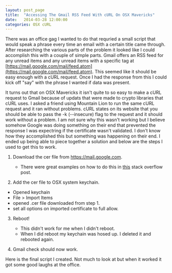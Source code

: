 ```yaml
---
layout: post_page
title:  "Accessing The Gmail RSS Feed With cURL On OSX Mavericks"
date:   2014-03-28 12:00:00
categories: OSX cURL
---
```


There was an office gag I wanted to do that requried a small script that would speak a phrase every time an email with a certain title came through. After researching the various parts of the problem it looked like I could accomplish this with a couple of simple parts. Gmail offers an RSS feed for any unread items and any unread items with a specific tag at [https://mail.google.com/mail/feed.atom](https://mail.google.com/mail/feed.atom). This seemed like it should be easy enough with a cURL request. Once I had the response from this I could kick off "say" with the phrase I wanted if data was present.

It turns out that on OSX Mavericks it isn't quite to so easy to make a cURL request to Gmail because of updats that were made to crypto libraries that cURL uses. I asked a friend using Mountain Lion to run the same cURL request and it ran without problems. cURL states on its website that you should be able to pass the -k (--insecure) flag to the request and it should work without a problem. I am not sure why this wasn't working but I believe somehow Google was doing something on their end that prevented the response I was expectring if the certificate wasn't validated. I don't know how they accomplished this but something was happening on their end. I ended up being able to piece together a solution and below are the steps I used to get this to work.

1. Download the cer file from https://mail.google.com.
    *   There were great examples on how to do this  in [this](http://stackoverflow.com/questions/7885785/using-openssl-to-get-the-certificate-from-a-server) stack overflow post.<script src="https://gist.github.com/gdovicak/9914198.js"></script>



2. Add the cer file to OSX system keychain.
 *  Opened keychain
 *  File > Import Items
 *  opened .cer file downloaded from step 1.
 *  set all options on imported certificate to full allow.


3. Reboot!
    *   This didn't work for me when I didn't reboot.
    *   When I did reboot my keychain was hosed up. I deleted it and rebooted again.



4. Gmail check should now work.

Here is the final script I created. Not much to look at but when it worked it got some good laughs at the office.

<script src="https://gist.github.com/gdovicak/9914257.js"></script>
